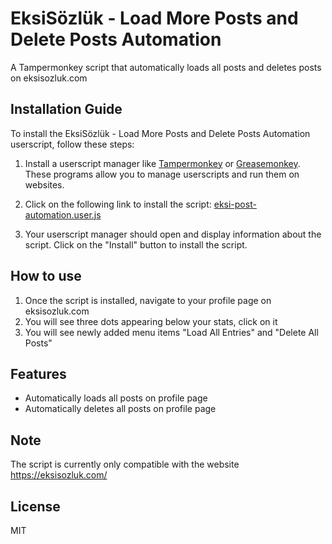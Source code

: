 # EksiSözlük - Load More Posts and Delete Posts Automation

A Tampermonkey script that automatically loads all posts and deletes posts on eksisozluk.com

## Installation Guide

To install the EksiSözlük - Load More Posts and Delete Posts Automation userscript, follow these steps:

1. Install a userscript manager like [Tampermonkey](https://tampermonkey.net/) or [Greasemonkey](https://www.greasespot.net/). These programs allow you to manage userscripts and run them on websites.

2. Click on the following link to install the script: [eksi-post-automation.user.js](https://github.com/baturkacamak/user-scripts/raw/eksi-post-automation/eksi-post-automation.user.js)

3. Your userscript manager should open and display information about the script. Click on the "Install" button to install the script.

## How to use

1. Once the script is installed, navigate to your profile page on eksisozluk.com
2. You will see three dots appearing below your stats, click on it
3. You will see newly added menu items "Load All Entries" and "Delete All Posts"

## Features

- Automatically loads all posts on profile page
- Automatically deletes all posts on profile page

## Note

The script is currently only compatible with the website https://eksisozluk.com/

## License

MIT
